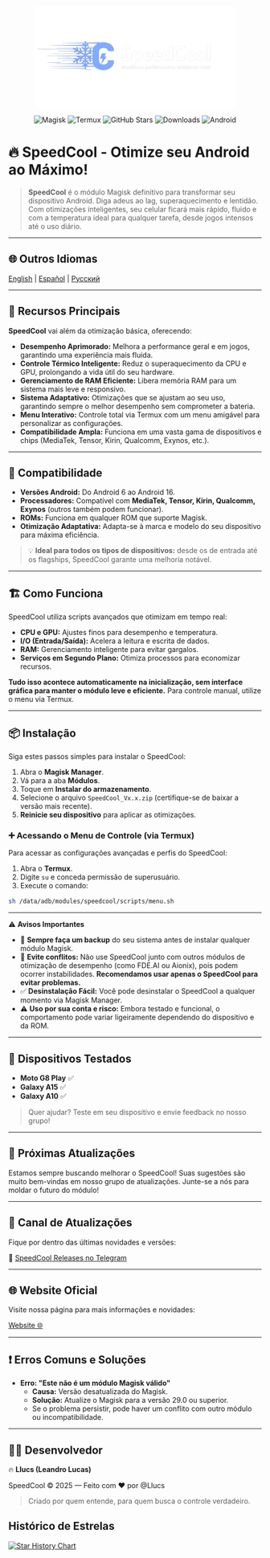<p align="center">
  <img src="https://raw.githubusercontent.com/Llucs/SpeedCool-Magisk-Module/main/banner.png" alt="SpeedCool Logo" width="400"/>
</p>

<p align="center">
  <!-- Badges -->
  <img src="https://img.shields.io/badge/Magisk-Compatible-brightgreen?style=for-the-badge&logo=magisk&logoColor=white" alt="Magisk">
  <img src="https://img.shields.io/badge/Termux-Compatible-blue?style=for-the-badge&logo=termux&logoColor=white" alt="Termux">
  <img src="https://img.shields.io/github/stars/Llucs/SpeedCool-Magisk-Module?style=for-the-badge" alt="GitHub Stars">
  <img src="https://img.shields.io/github/downloads/Llucs/SpeedCool-Magisk-Module/total?style=for-the-badge" alt="Downloads">
  <img src="https://img.shields.io/badge/Android-6%20to%2016-green?style=for-the-badge&logo=android&logoColor=white" alt="Android">
</p>

# 🔥 SpeedCool - Otimize seu Android ao Máximo!

> **SpeedCool** é o módulo Magisk definitivo para transformar seu dispositivo Android. Diga adeus ao lag, superaquecimento e lentidão. Com otimizações inteligentes, seu celular ficará mais rápido, fluido e com a temperatura ideal para qualquer tarefa, desde jogos intensos até o uso diário.

---

## 🌐 Outros Idiomas

[English](https://github.com/Llucs/SpeedCool-Magisk-Module/blob/main/README.md) | [Español](https://github.com/Llucs/SpeedCool-Magisk-Module/blob/main/README-es.md) | [Русский](https://github.com/Llucs/SpeedCool-Magisk-Module/blob/main/README-ru.md)

---

## 🚀 Recursos Principais

**SpeedCool** vai além da otimização básica, oferecendo:

- **Desempenho Aprimorado:** Melhora a performance geral e em jogos, garantindo uma experiência mais fluida.
- **Controle Térmico Inteligente:** Reduz o superaquecimento da CPU e GPU, prolongando a vida útil do seu hardware.
- **Gerenciamento de RAM Eficiente:** Libera memória RAM para um sistema mais leve e responsivo.
- **Sistema Adaptativo:** Otimizações que se ajustam ao seu uso, garantindo sempre o melhor desempenho sem comprometer a bateria.
- **Menu Interativo:** Controle total via Termux com um menu amigável para personalizar as configurações.
- **Compatibilidade Ampla:** Funciona em uma vasta gama de dispositivos e chips (MediaTek, Tensor, Kirin, Qualcomm, Exynos, etc.).

---

## 📱 Compatibilidade

- **Versões Android:** Do Android 6 ao Android 16.
- **Processadores:** Compatível com **MediaTek, Tensor, Kirin, Qualcomm, Exynos** (outros também podem funcionar).
- **ROMs:** Funciona em qualquer ROM que suporte Magisk.
- **Otimização Adaptativa:** Adapta-se à marca e modelo do seu dispositivo para máxima eficiência.

> 💡 **Ideal para todos os tipos de dispositivos:** desde os de entrada até os flagships, SpeedCool garante uma melhoria notável.

---

## 🏗️ Como Funciona

SpeedCool utiliza scripts avançados que otimizam em tempo real:

- **CPU e GPU:** Ajustes finos para desempenho e temperatura.
- **I/O (Entrada/Saída):** Acelera a leitura e escrita de dados.
- **RAM:** Gerenciamento inteligente para evitar gargalos.
- **Serviços em Segundo Plano:** Otimiza processos para economizar recursos.

**Tudo isso acontece automaticamente na inicialização, sem interface gráfica para manter o módulo leve e eficiente.** Para controle manual, utilize o menu via Termux.

---

## 📦 Instalação

Siga estes passos simples para instalar o SpeedCool:

1. Abra o **Magisk Manager**.
2. Vá para a aba **Módulos**.
3. Toque em **Instalar do armazenamento**.
4. Selecione o arquivo `SpeedCool_Vx.x.zip` (certifique-se de baixar a versão mais recente).
5. **Reinicie seu dispositivo** para aplicar as otimizações.

### ➕ Acessando o Menu de Controle (via Termux)

Para acessar as configurações avançadas e perfis do SpeedCool:

1. Abra o **Termux**.
2. Digite `su` e conceda permissão de superusuário.
3. Execute o comando:

```bash
sh /data/adb/modules/speedcool/scripts/menu.sh
```

---

⚠️ **Avisos Importantes**

- 💾 **Sempre faça um backup** do seu sistema antes de instalar qualquer módulo Magisk.
- 🚫 **Evite conflitos:** Não use SpeedCool junto com outros módulos de otimização de desempenho (como FDE.AI ou Aionix), pois podem ocorrer instabilidades. **Recomendamos usar apenas o SpeedCool para evitar problemas.**
- ✅ **Desinstalação Fácil:** Você pode desinstalar o SpeedCool a qualquer momento via Magisk Manager.
- ⚠️ **Uso por sua conta e risco:** Embora testado e funcional, o comportamento pode variar ligeiramente dependendo do dispositivo e da ROM.

---

## 📱 Dispositivos Testados

- **Moto G8 Play** ✅
- **Galaxy A15** ✅
- **Galaxy A10** ✅

> Quer ajudar? Teste em seu dispositivo e envie feedback no nosso grupo!

---

## 🚀 Próximas Atualizações

Estamos sempre buscando melhorar o SpeedCool! Suas sugestões são muito bem-vindas em nosso grupo de atualizações. Junte-se a nós para moldar o futuro do módulo!

---

## 📢 Canal de Atualizações

Fique por dentro das últimas novidades e versões:

🔗 [SpeedCool Releases no Telegram](https://t.me/SpeedCool_Releases)

---

## 🌐 Website Oficial

Visite nossa página para mais informações e novidades:

[Website 🌐](https://llucs.github.io/SpeedCool-Magisk-Module/)

---

## ❗ Erros Comuns e Soluções

- **Erro: "Este não é um módulo Magisk válido"**
  - **Causa:** Versão desatualizada do Magisk.
  - **Solução:** Atualize o Magisk para a versão 29.0 ou superior.
  - Se o problema persistir, pode haver um conflito com outro módulo ou incompatibilidade.

---

## 👨‍💻 Desenvolvedor

🔥 **Llucs (Leandro Lucas)**

SpeedCool © 2025 — Feito com ❤️ por @Llucs

> Criado por quem entende, para quem busca o controle verdadeiro.

## Histórico de Estrelas

[![Star History Chart](https://api.star-history.com/svg?repos=Llucs/SpeedCool-Magisk-Module&type=Date)](https://www.star-history.com/#Llucs/SpeedCool-Magisk-Module&Date)

